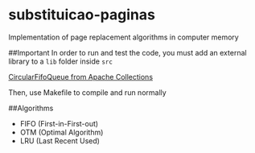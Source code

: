 # substituicao-paginas
Implementation of page replacement algorithms in computer memory

##Important
In order to run and test the code, you must add an external library to a `lib` folder inside `src`

[CircularFifoQueue from Apache Collections](https://commons.apache.org/proper/commons-collections/download_collections.cgi)

Then, use Makefile to compile and run normally

##Algorithms

- FIFO (First-in-First-out)
- OTM (Optimal Algorithm)
- LRU (Last Recent Used)
